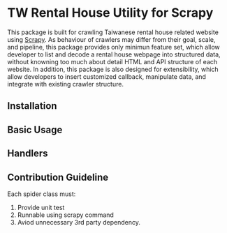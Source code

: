 # TW Rental House Utility for Scrapy

This package is built for crawling Taiwanese rental house related website using [Scrapy](https://scrapy.org/).
As behaviour of crawlers may differ from their goal, scale, and pipeline, this package provides only minimun feature set, which allow developer to list and decode a rental house webpage into structured data, without knowning too much about detail HTML and API structure of each website. In addition, this package is also designed for extensibility, which allow developers to insert customized callback, manipulate data, and integrate with existing crawler structure.

## Installation

## Basic Usage

## Handlers

## Contribution Guideline

Each spider class must:

1. Provide unit test
2. Runnable using scrapy command
3. Aviod unnecessary 3rd party dependency.
